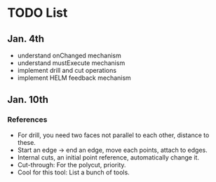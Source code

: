 # TODO List

## Jan. 4th

* understand onChanged mechanism
* understand mustExecute mechanism
* implement drill and cut operations
* implement HELM feedback mechanism

## Jan. 10th

### References

* For drill, you need two faces not parallel to each other, distance to these.
* Start an edge -> end an edge, move each points, attach to edges.
* Internal cuts, an initial point reference, automatically change it.
* Cut-through: For the polycut, priority.
* Cool for this tool: List a bunch of tools.